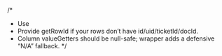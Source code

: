 /*
- Use <LrpDataGridPro id="tickets" rows={rows} columns={columns} />
- Provide getRowId if your rows don’t have id/uid/ticketId/docId.
- Column valueGetters should be null-safe; wrapper adds a defensive “N/A” fallback.
*/
